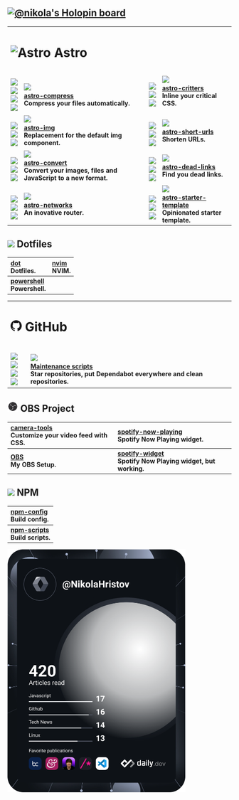 ## <a href="https://holopin.io/@nikola"><picture><img alt="@nikola's Holopin board" src="https://holopin.io/api/user/board?user=nikola" /></picture></a>

<table>
	<tbody>
		<tr>
			<td colspan=4>
				<h1><picture><source media="(prefers-color-scheme: dark)" srcset="https://astro.build/assets/press/logomark-dark.svg"><source media="(prefers-color-scheme: light)" srcset="https://astro.build/assets/press/logomark-light.svg"><img width="25" alt="Astro" src="https://astro.build/assets/press/logomark-light.svg"></picture> Astro</h1>
			</td>
		</tr>
		<tr>
			<!-- astro-compress -->
			<td valign="middle">
				<br /><a href="https://github.com/astro-community/astro-compress/actions/workflows/node.yml"><img src="https://img.shields.io/github/workflow/status/astro-community/astro-compress/Node?label=Build&logo=node.js&logoColor=white&labelColor=black&logoWidth=15" /></a><br />
				<a href="https://nodejs.org/astro-compress"><img src="https://img.shields.io/npm/v/astro-compress?label=version&logo=npm&color=black&logoColor=white&labelColor=black&logoWidth=15" /></a><br />
				<a href="https://npmjs.org/astro-compress"><img src="https://img.shields.io/librariesio/release/npm/astro-compress?label=dependencies&logo=dependabot&color=black&logoColor=white&labelColor=black&logoWidth=15" /></a><br />
				<a href="https://npmjs.org/astro-compress"><img src="https://img.shields.io/npm/dw/astro-compress?label=downloads&logo=npm&color=black&logoColor=white&labelColor=black&logoWidth=15" /></a>
			</td>
			<td valign="middle">
				<br /><a href="https://github.com/astro-community/astro-compress"><img src="https://img.shields.io/github/stars/astro-community/astro-compress?label=stars&logo=github&color=black&logoColor=white&labelColor=black&logoWidth=15" /></a><br />
				<b>
					<a href="https://npmjs.org/astro-compress">astro-compress</a>
					<br />
					Compress your files automatically.<br />
				</b>
			</td>
			<!-- astro-critters -->
			<td valign="middle">
				<br /><img src="https://img.shields.io/github/workflow/status/astro-community/astro-critters/Node?label=Build&logo=node.js&logoColor=white&labelColor=black&logoWidth=15" /><br />
				<img src="https://img.shields.io/npm/v/astro-critters?label=version&logo=npm&color=black&logoColor=white&labelColor=black&logoWidth=15" /><br />
				<img src="https://img.shields.io/npm/dw/astro-critters?label=downloads&logo=npm&color=black&logoColor=white&labelColor=black&logoWidth=15" />
			</td>
			<td valign="middle">
				<b>
					<img src="https://img.shields.io/github/stars/astro-community/astro-critters?label=stars&logo=github&color=black&logoColor=white&labelColor=black&logoWidth=15" /><br />
					<a href="https://npmjs.org/astro-critters">astro-critters</a>
					<br />
					Inline your critical CSS.
				</b>
			</td>
		</tr>
		<tr>
			<!-- astro-img -->
			<td valign="middle">
				<br /><img src="https://img.shields.io/github/workflow/status/nikolaxhristov/astro-img/Node?label=Build&logo=node.js&logoColor=white&labelColor=black&logoWidth=15" /><br />
				<img src="https://img.shields.io/npm/v/astro-img?label=version&logo=npm&color=black&logoColor=white&labelColor=black&logoWidth=15" /><br />
				<img src="https://img.shields.io/npm/dw/astro-img?label=downloads&logo=npm&color=black&logoColor=white&labelColor=black&logoWidth=15" />
			</td>
			<td valign="middle">
				<b>
					<img src="https://img.shields.io/github/stars/nikolaxhristov/astro-img?label=stars&logo=github&color=black&logoColor=white&labelColor=black&logoWidth=15" /><br />
					<a href="https://npmjs.org/astro-img">astro-img</a>
					<br />
					Replacement for the default img component.
				</b>
			</td>
			<!-- astro-short-urls -->
			<td valign="middle">
				<br /><img src="https://img.shields.io/github/workflow/status/nikolaxhristov/astro-short-urls/Node?label=Build&logo=node.js&logoColor=white&labelColor=black&logoWidth=15" /><br />
				<img src="https://img.shields.io/npm/v/astro-short-urls?label=version&logo=npm&color=black&logoColor=white&labelColor=black&logoWidth=15" /><br />
				<img src="https://img.shields.io/npm/dw/astro-short-urls?label=downloads&logo=npm&color=black&logoColor=white&labelColor=black&logoWidth=15" />
			</td>
			<td valign="middle">
				<b>
					<img src="https://img.shields.io/github/stars/nikolaxhristov/astro-short-urls?label=stars&logo=github&color=black&logoColor=white&labelColor=black&logoWidth=15" /><br />
					<a href="https://npmjs.org/astro-short-urls">astro-short-urls</a>
					<br />
					Shorten URLs.
				</b>
			</td>
		<tr>
		<tr>
			<!-- astro-convert -->
			<td valign="middle">
				<br /><img src="https://img.shields.io/github/workflow/status/nikolaxhristov/astro-convert/Node?label=Build&logo=node.js&logoColor=white&labelColor=black&logoWidth=15" /><br />
				<img src="https://img.shields.io/npm/v/astro-convert?label=version&logo=npm&color=black&logoColor=white&labelColor=black&logoWidth=15" /><br />
				<img src="https://img.shields.io/npm/dw/astro-convert?label=downloads&logo=npm&color=black&logoColor=white&labelColor=black&logoWidth=15" />
			</td>
			<td valign="middle">
				<b>
					<img src="https://img.shields.io/github/stars/nikolaxhristov/astro-convert?label=stars&logo=github&color=black&logoColor=white&labelColor=black&logoWidth=15" /><br />
					<a href="https://npmjs.org/astro-convert">astro-convert</a>
					<br />
					Convert your images, files and JavaScript to a new format.
				</b>
			</td>
			<!-- astro-dead-links -->
			<td valign="middle">
				<br /><img src="https://img.shields.io/github/workflow/status/nikolaxhristov/astro-dead-links/Node?label=Build&logo=node.js&logoColor=white&labelColor=black&logoWidth=15" /><br />
				<img src="https://img.shields.io/npm/v/astro-dead-links?label=version&logo=npm&color=black&logoColor=white&labelColor=black&logoWidth=15" /><br />
				<img src="https://img.shields.io/npm/dw/astro-dead-links?label=downloads&logo=npm&color=black&logoColor=white&labelColor=black&logoWidth=15" />
			</td>
			<td valign="middle">
				<b>
					<img src="https://img.shields.io/github/stars/nikolaxhristov/astro-dead-links?label=stars&logo=github&color=black&logoColor=white&labelColor=black&logoWidth=15" /><br />
					<a href="https://npmjs.org/astro-dead-links">astro-dead-links</a>
					<br />
					Find you dead links.
				</b>
			</td>
		<tr>
		<tr>
			<!-- astro-networks -->
			<td valign="middle">
				<br /><img src="https://img.shields.io/github/workflow/status/nikolaxhristov/astro-networks/Node?label=Build&logo=node.js&logoColor=white&labelColor=black&logoWidth=15" /><br />
				<img src="https://img.shields.io/npm/v/astro-networks?label=version&logo=npm&color=black&logoColor=white&labelColor=black&logoWidth=15" /><br />
				<img src="https://img.shields.io/npm/dw/astro-networks?label=downloads&logo=npm&color=black&logoColor=white&labelColor=black&logoWidth=15" />
			</td>
			<td valign="middle">
				<b>
					<img src="https://img.shields.io/github/stars/nikolaxhristov/astro-networks?label=stars&logo=github&color=black&logoColor=white&labelColor=black&logoWidth=15" /><br />
					<a href="https://npmjs.org/astro-networks">astro-networks</a>
					<br />
					An inovative router.
				</b>
			</td>
			<!-- astro-starter-template -->
			<td valign="middle">
				<br /><img src="https://img.shields.io/github/workflow/status/lightrix/astro-starter-template/Node?label=Build&logo=node.js&logoColor=white&labelColor=black&logoWidth=15" /><br />
				<img src="https://img.shields.io/npm/v/astro-starter-template?label=version&logo=npm&color=black&logoColor=white&labelColor=black&logoWidth=15" /><br />
				<img src="https://img.shields.io/npm/dw/astro-starter-template?label=downloads&logo=npm&color=black&logoColor=white&labelColor=black&logoWidth=15" />
			</td>
			<td valign="middle">
				<b>
					<img src="https://img.shields.io/github/stars/lightrix/astro-starter-template?label=stars&logo=github&color=black&logoColor=white&labelColor=black&logoWidth=15" /><br />
					<a href="https://npmjs.org/astro-starter-template">astro-starter-template</a>
					<br />
					Opinionated starter template.
				</b>
			</td>
		<tr>
	</tbody>
</table>

## <img src="https://raw.githubusercontent.com/jglovier/dotfiles-logo/master/dotfiles-logo-icon.png" width="16" /> Dotfiles

| **[dot] <br /> Dotfiles.**          | **[nvim] <br /> NVIM.** |
| :---------------------------------- | :---------------------- |
| **[powershell] <br /> Powershell.** |                         |

<table>
	<tbody>
		<tr>
			<td colspan=4>
				<h1><picture><source media="(prefers-color-scheme: dark)" srcset="https://raw.githubusercontent.com/nikolaxhristov/nikolaxhristov/main/.github/img/GitHub-Mark-Light-32px.png"><source media="(prefers-color-scheme: light)" srcset="https://raw.githubusercontent.com/nikolaxhristov/nikolaxhristov/main/.github/img/GitHub-Mark-32px.png"><img width="25" alt="GitHub" src="https://raw.githubusercontent.com/nikolaxhristov/nikolaxhristov/main/.github/img/GitHub-Mark-32px.png"></picture> GitHub</h1>
			</td>
		</tr>
		<tr>
			<!-- @yesmaintenance/scripts -->
			<td valign="middle">
				<br /><a href="https://github.com/yesmaintenance/npm/actions/workflows/node.yml"><img src="https://img.shields.io/github/workflow/status/yesmaintenance/npm/Node?label=Build&logo=node.js&logoColor=white&labelColor=black&logoWidth=15" /><img src="https://img.shields.io/npm/v/@yesmaintenance/scripts?label=version&logo=npm&color=black&logoColor=white&labelColor=black&logoWidth=15" /></a><br />
				<a href="https://npmjs.org/@yesmaintenance/scripts"><img src="https://img.shields.io/librariesio/release/npm/@yesmaintenance/scripts?label=dependencies&logo=dependabot&color=black&logoColor=white&labelColor=black&logoWidth=15" /></a><br />
				<a href="https://npmjs.org/@yesmaintenance/scripts"><img src="https://img.shields.io/npm/dw/@yesmaintenance/scripts?label=downloads&logo=npm&color=black&logoColor=white&labelColor=black&logoWidth=15" /></a>
			</td>
			<td valign="middle">
				<br /><a href="https://github.com/yesmaintenance/npm"><img src="https://img.shields.io/github/stars/yesmaintenance/npm?label=stars&logo=github&color=black&logoColor=white&labelColor=black&logoWidth=15" /></a><br />
				<b>
					<a href="https://npmjs.org/@yesmaintenance/scripts">Maintenance scripts</a>
					<br />
					Star repositories, put Dependabot everywhere and clean repositories.<br />
				</b>
			</td>
		</tr>
	<tbody>
</table>

## <img src="https://raw.githubusercontent.com/nikolaxhristov/nikolaxhristov/main/.github/img/obs-logo.svg" width="24" height="24" /> OBS Project

| **[camera-tools] <br /> Customize your video feed with CSS.** | **[spotify-now-playing] <br /> Spotify Now Playing widget.**         |
| :------------------------------------------------------------ | :------------------------------------------------------------------- |
| **[OBS] <br /> My OBS Setup.**                                | **[spotify-widget] <br /> Spotify Now Playing widget, but working.** |

## <img src="https://raw.githubusercontent.com/npm/logos/master/npm%20square/n.svg" width="22" /> NPM

| **[npm-config] <br /> Build config.**   |
| :-------------------------------------- |
| **[npm-scripts] <br /> Build scripts.** |

<a href="https://app.daily.dev/nikolahristov"><img src="https://github.com/nikolaxhristov/nikolaxhristov/blob/main/devcard.svg?rev=hs2VsNVqDK" width="400" alt="Nikola's Dev Card"/></a>

[astro-compress]: https://github.com/Lightrix/astro-compress
[astro-convert]: https://github.com/Lightrix/astro-convert
[astro-critters]: https://github.com/Lightrix/astro-critters
[astro-dead-links]: https://github.com/Lightrix/astro-dead-links
[astro-img]: https://github.com/Lightrix/astro-img
[astro-networks]: https://github.com/Lightrix/astro-networks
[astro-short-urls]: https://github.com/Lightrix/astro-short-urls
[astro-starter-template]: https://github.com/Lightrix/astro-starter-template
[astro]: https://github.com/withastro/astro
[camera-tools]: https://github.com/nikolaxhristov/camera-tools
[dot]: https://github.com/nikolaxhristov/dot
[maintenance]: https://github.com/nikolaxhristov/maintenance
[npm-config]: https://github.com/Lightrix/npm/tree/main/config
[npm-scripts]: https://github.com/Lightrix/npm/tree/main/scripts
[nvim]: https://github.com/nikolaxhristov/nvim
[obs project]: https://github.com/obsproject/obs-studio
[obs]: https://github.com/nikolaxhristov/obs
[powershell]: https://github.com/nikolaxhristov/powershell
[zsh]: https://github.com/nikolaxhristov/zsh
[spotify-now-playing]: https://github.com/nikolaxhristov/spotify-now-playing
[spotify-widget]: https://github.com/nikolaxhristov/spotify-widget
[@yesmaintenance/scripts]: https://npmjs.org/@yesmaintenance/scripts
